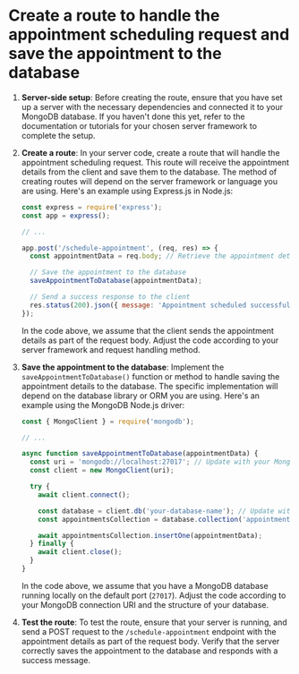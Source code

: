 
# Create a route to handle the appointment scheduling request and save the appointment to the database
1. **Server-side setup**: Before creating the route, ensure that you have set up a server with the necessary dependencies and connected it to your MongoDB database. If you haven't done this yet, refer to the documentation or tutorials for your chosen server framework to complete the setup.

2. **Create a route**: In your server code, create a route that will handle the appointment scheduling request. This route will receive the appointment details from the client and save them to the database. The method of creating routes will depend on the server framework or language you are using. Here's an example using Express.js in Node.js:

   ```javascript
   const express = require('express');
   const app = express();
   
   // ...
   
   app.post('/schedule-appointment', (req, res) => {
     const appointmentData = req.body; // Retrieve the appointment details from the request body
   
     // Save the appointment to the database
     saveAppointmentToDatabase(appointmentData);
   
     // Send a success response to the client
     res.status(200).json({ message: 'Appointment scheduled successfully!' });
   });
   ```

   In the code above, we assume that the client sends the appointment details as part of the request body. Adjust the code according to your server framework and request handling method.

3. **Save the appointment to the database**: Implement the `saveAppointmentToDatabase()` function or method to handle saving the appointment details to the database. The specific implementation will depend on the database library or ORM you are using. Here's an example using the MongoDB Node.js driver:

   ```javascript
   const { MongoClient } = require('mongodb');
   
   // ...
   
   async function saveAppointmentToDatabase(appointmentData) {
     const uri = 'mongodb://localhost:27017'; // Update with your MongoDB connection URI
     const client = new MongoClient(uri);
   
     try {
       await client.connect();
   
       const database = client.db('your-database-name'); // Update with your database name
       const appointmentsCollection = database.collection('appointments');
   
       await appointmentsCollection.insertOne(appointmentData);
     } finally {
       await client.close();
     }
   }
   ```

   In the code above, we assume that you have a MongoDB database running locally on the default port (`27017`). Adjust the code according to your MongoDB connection URI and the structure of your database.

4. **Test the route**: To test the route, ensure that your server is running, and send a POST request to the `/schedule-appointment` endpoint with the appointment details as part of the request body. Verify that the server correctly saves the appointment to the database and responds with a success message.

